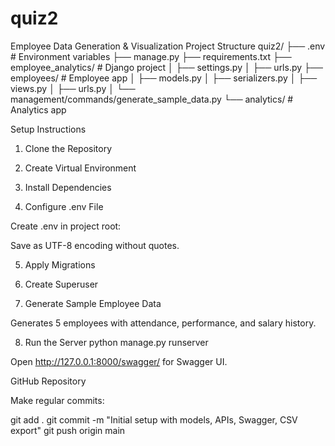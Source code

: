 # quiz2
Employee Data Generation &amp; Visualization
Project Structure
quiz2/
├── .env                     # Environment variables
├── manage.py
├── requirements.txt
├── employee_analytics/       # Django project
│   ├── settings.py
│   ├── urls.py
├── employees/               # Employee app
│   ├── models.py
│   ├── serializers.py
│   ├── views.py
│   ├── urls.py
│   └── management/commands/generate_sample_data.py
└── analytics/               # Analytics app

Setup Instructions 
1. Clone the Repository


2. Create Virtual Environment


3. Install Dependencies


4. Configure .env File

Create .env in project root:




Save as UTF-8 encoding without quotes.

5. Apply Migrations


6. Create Superuser


7. Generate Sample Employee Data



Generates 5 employees with attendance, performance, and salary history.

8. Run the Server
python manage.py runserver


Open http://127.0.0.1:8000/swagger/
 for Swagger UI.





GitHub Repository

Make regular commits:

git add .
git commit -m "Initial setup with models, APIs, Swagger, CSV export"
git push origin main


